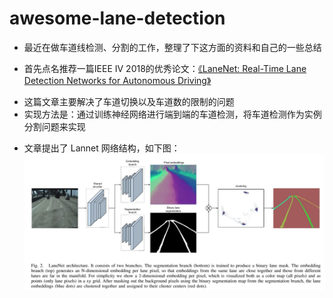# awesome-lane-detection
+ 最近在做车道线检测、分割的工作，整理了下这方面的资料和自己的一些总结
- 首先点名推荐一篇IEEE IV 2018的优秀论文：[《LaneNet: Real-Time Lane Detection Networks for Autonomous Driving》](./1802.05591.pdf)
+ 这篇文章主要解决了车道切换以及车道数的限制的问题
+ 实现方法是：通过训练神经网络进行端到端的车道检测，将车道检测作为实例分割问题来实现
- 文章提出了 Lannet 网络结构，如下图：
 ![](./imgs/20180608161846771.jpg)
